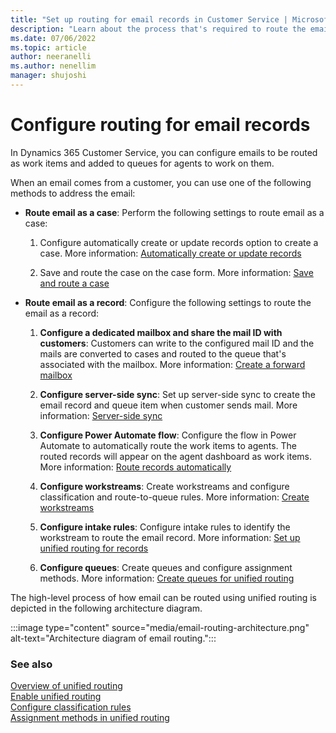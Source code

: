 ```yaml
---
title: "Set up routing for email records in Customer Service | MicrosoftDocs"
description: "Learn about the process that's required to route the email record using unified routing in Customer Service."
ms.date: 07/06/2022
ms.topic: article
author: neeranelli
ms.author: nenellim
manager: shujoshi
---
```


# Configure routing for email records

In Dynamics 365 Customer Service, you can configure emails to be routed as work items and added to queues for agents to work on them.

When an email comes from a customer, you can use one of the following methods to address the email:

- **Route email as a case**: Perform the following settings to route email as a case:

  1. Configure automatically create or update records option to create a case. More information: [Automatically create or update records](automatically-create-update-records.md)
  
  1. Save and route the case on the case form. More information: [Save and route a case](customer-service-hub-user-guide-case-queues-and-routing.md#save-and-route-a-case)

- **Route email as a record**: Configure the following settings to route the email as a record:

  1. **Configure a dedicated mailbox and share the mail ID with customers**: Customers can write to the configured mail ID and the mails are converted to cases and routed to the queue that's associated with the mailbox. More information: [Create a forward mailbox](../customerengagement/on-premises/admin/create-forward-mailboxes-edit-mailboxes.md?view=op-9-1&preserve-view=true)
  
  1. **Configure server-side sync**: Set up server-side sync to create the email record and queue item when customer sends mail. More information: [Server-side sync](../customerengagement/on-premises/admin/server-side-synchronization.md?view=op-9-1&preserve-view=true)
  
  1. **Configure Power Automate flow**: Configure the flow in Power Automate to automatically route the work items to agents. The routed records will appear on the agent dashboard as work items. More information: [Route records automatically](routing-trigger-automatic.md)

  1. **Configure workstreams**: Create workstreams and configure classification and route-to-queue rules. More information: [Create workstreams](create-workstreams.md)

  1. **Configure intake rules**: Configure intake rules to identify the workstream to route the email record. More information: [Set up unified routing for records](set-up-record-routing.md)

  1. **Configure queues**: Create queues and configure assignment methods. More information: [Create queues for unified routing](queues-omnichannel.md)

The high-level process of how email can be routed using unified routing is depicted in the following architecture diagram.

:::image type="content" source="media/email-routing-architecture.png" alt-text="Architecture diagram of email routing.":::

### See also

[Overview of unified routing](overview-unified-routing.md)  
[Enable unified routing](provision-unified-routing.md)  
[Configure classification rules](configure-work-classification.md)  
[Assignment methods in unified routing](assignment-methods.md)  
